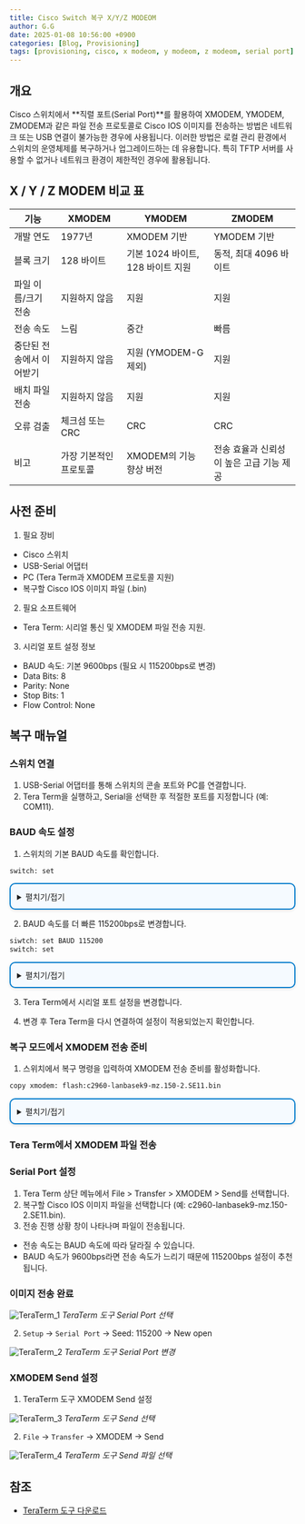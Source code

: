 ```yaml
---
title: Cisco Switch 복구 X/Y/Z MODEOM
author: G.G
date: 2025-01-08 10:56:00 +0900
categories: [Blog, Provisioning]
tags: [provisioning, cisco, x modeom, y modeom, z modeom, serial port]
---
```


## 개요
Cisco 스위치에서 **직렬 포트(Serial Port)**를 활용하여 XMODEM, YMODEM, ZMODEM과 같은 파일 전송 프로토콜로 Cisco IOS 이미지를 전송하는 방법은 네트워크 또는 USB 연결이 불가능한 경우에 사용됩니다. 이러한 방법은 로컬 관리 환경에서 스위치의 운영체제를 복구하거나 업그레이드하는 데 유용합니다. 특히 TFTP 서버를 사용할 수 없거나 네트워크 환경이 제한적인 경우에 활용됩니다.

## X / Y / Z MODEM 비교 표

| 기능                | XMODEM                        | YMODEM                             | ZMODEM                            |
|-------------------|-------------------------------|------------------------------------|-----------------------------------|
| 개발 연도            | 1977년                         | XMODEM 기반                         | YMODEM 기반                       |
| 블록 크기            | 128 바이트                     | 기본 1024 바이트, 128 바이트 지원      | 동적, 최대 4096 바이트              |
| 파일 이름/크기 전송  | 지원하지 않음                    | 지원                                | 지원                               |
| 전송 속도            | 느림                           | 중간                               | 빠름                               |
| 중단된 전송에서 이어받기 | 지원하지 않음                    | 지원 (YMODEM-G 제외)                | 지원                               |
| 배치 파일 전송       | 지원하지 않음                    | 지원                                | 지원                               |
| 오류 검출            | 체크섬 또는 CRC                  | CRC                                 | CRC                                |
| 비고                | 가장 기본적인 프로토콜            | XMODEM의 기능 향상 버전               | 전송 효율과 신뢰성이 높은 고급 기능 제공 |

## 사전 준비
1. 필요 장비
- Cisco 스위치
- USB-Serial 어댑터
- PC (Tera Term과 XMODEM 프로토콜 지원)
- 복구할 Cisco IOS 이미지 파일 (.bin)
2. 필요 소프트웨어
- Tera Term: 시리얼 통신 및 XMODEM 파일 전송 지원.
3. 시리얼 포트 설정 정보
- BAUD 속도: 기본 9600bps (필요 시 115200bps로 변경)
- Data Bits: 8
- Parity: None
- Stop Bits: 1
- Flow Control: None

## 복구 매뉴얼

### 스위치 연결
1. USB-Serial 어댑터를 통해 스위치의 콘솔 포트와 PC를 연결합니다.
2. Tera Term을 실행하고, Serial을 선택한 후 적절한 포트를 지정합니다 (예: COM11).

### BAUD 속도 설정
1.  스위치의 기본 BAUD 속도를 확인합니다.

```bash
switch: set
```

<details markdown="block" style="margin: 1em 0; padding: 0.8em; border: 2px solid #007acc; border-radius: 10px; background-color: #f5faff; box-shadow: 0 2px 5px rgba(0, 0, 0, 0.1);">
  <summary>
    펼치기/접기
  </summary>
  
```bash
BAUD=9600
BOOT=flash:c2960-lanbasek9-mz.150-2.SE11.bin
CLEI_CODE_NUMBER=COM4A10BRB
MAC_ADDR=00:1C:F9:52:FD:00
MODEL_NUM=WS-C2960G-48TC-L
MODEL_REVISION_NUM=C0
MOTHERBOARD_ASSEMBLY_NUM=73-10300-07
MOTHERBOARD_REVISION_NUM=A0
MOTHERBOARD_SERIAL_NUM=FOC11292QVH
POWER_SUPPLY_PART_NUM=341-0098-02
POWER_SUPPLY_SERIAL_NUM=AZS112910S3
SDM_TEMPLATE_ID=0
SWITCH_PRIORITY=1
SYSTEM_SERIAL_NUM=FOC1129ZAJD
TAN_NUM=800-27071-02
TAN_REVISION_NUMBER=A0
VERSION_ID=V02
```

</details>

2. BAUD 속도를 더 빠른 115200bps로 변경합니다.

```bash
siwtch: set BAUD 115200
switch: set
```

<details markdown="block" style="margin: 1em 0; padding: 0.8em; border: 2px solid #007acc; border-radius: 10px; background-color: #f5faff; box-shadow: 0 2px 5px rgba(0, 0, 0, 0.1);">
  <summary>
    펼치기/접기
  </summary>
  
```bash
BAUD=115200
BOOT=flash:c2960-lanbasek9-mz.150-2.SE11.bin
CLEI_CODE_NUMBER=COM4A10BRB
MAC_ADDR=00:1C:F9:52:FD:00
MODEL_NUM=WS-C2960G-48TC-L
MODEL_REVISION_NUM=C0
MOTHERBOARD_ASSEMBLY_NUM=73-10300-07
MOTHERBOARD_REVISION_NUM=A0
MOTHERBOARD_SERIAL_NUM=FOC11292QVH
POWER_SUPPLY_PART_NUM=341-0098-02
POWER_SUPPLY_SERIAL_NUM=AZS112910S3
SDM_TEMPLATE_ID=0
SWITCH_PRIORITY=1
SYSTEM_SERIAL_NUM=FOC1129ZAJD
TAN_NUM=800-27071-02
TAN_REVISION_NUMBER=A0
VERSION_ID=V02
```

</details>

3. Tera Term에서 시리얼 포트 설정을 변경합니다.

4. 변경 후 Tera Term을 다시 연결하여 설정이 적용되었는지 확인합니다.

### 복구 모드에서 XMODEM 전송 준비
1. 스위치에서 복구 명령을 입력하여 XMODEM 전송 준비를 활성화합니다.

```bash
copy xmodem: flash:c2960-lanbasek9-mz.150-2.SE11.bin
```

<details markdown="block" style="margin: 1em 0; padding: 0.8em; border: 2px solid #007acc; border-radius: 10px; background-color: #f5faff; box-shadow: 0 2px 5px rgba(0, 0, 0, 0.1);">
  <summary>
    펼치기/접기
  </summary>
  
```bash
Begin the Xmodem or Xmodem-1K transfer now...
C.........................................................................................................................................................................................................................................................................................................................................................................................................................................................................................................................................................................................................................................................................................................................................................................................................................................................................................................................................................................................................................................................................................................................................................................................................................................................................................................................................................................................................................................................................................................................................................................................................................................................................................................................................................................................................................................................................................................................................................................................................................................................................................................................................................................................................................................................................................................................................................................................................................................................................................................................................................................................................................................................................................................................................................................................................................................................................................................................................................................................................
File "xmodem:" successfully copied to "flash:c2960-lanbasek9-mz.150-2.SE11.bin"
```

</details>

### Tera Term에서 XMODEM 파일 전송

### Serial Port 설정
1. Tera Term 상단 메뉴에서 File > Transfer > XMODEM > Send를 선택합니다.
2. 복구할 Cisco IOS 이미지 파일을 선택합니다 (예: c2960-lanbasek9-mz.150-2.SE11.bin).
3. 전송 진행 상황 창이 나타나며 파일이 전송됩니다.
- 전송 속도는 BAUD 속도에 따라 달라질 수 있습니다.
- BAUD 속도가 9600bps라면 전송 속도가 느리기 때문에 115200bps 설정이 추천됩니다.

### 이미지 전송 완료

![TeraTerm_1](/assets/img/2025-01-08/TeraTerm_1.png)
_TeraTerm 도구 Serial Port 선택_

2. `Setup` → `Serial Port` → Seed: 115200 → New open 

![TeraTerm_2](/assets/img/2025-01-08/TeraTerm_2.png)
_TeraTerm 도구 Serial Port 변경_

### XMODEM Send 설정
1. TeraTerm 도구 XMODEM Send 설정

![TeraTerm_3](/assets/img/2025-01-08/TeraTerm_3.png)
_TeraTerm 도구 Send 선택_
  
2. `File` → `Transfer` → XMODEM → Send

![TeraTerm_4](/assets/img/2025-01-08/TeraTerm_4.png)
_TeraTerm 도구 Send 파일 선택_

## 참조
- [TeraTerm 도구 다운로드](https://github.com/TeraTermProject/teraterm/releases)
